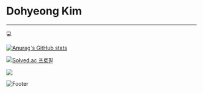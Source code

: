 # Dohyeong Kim
---
:computer:












[![Anurag's GitHub stats](https://github-readme-stats.vercel.app/api?username=2buldupki)](https://github.com/2buldupki/github-readme-stats)

[![Solved.ac
프로필](http://mazassumnida.wtf/api/v2/generate_badge?boj=hazz)](https://solved.ac/hazz)


<img src="https://img.shields.io/badge/Firebase-FFCA28?style=flat-square&logo=firebase&logoColor=white"/>

![Footer](https://capsule-render.vercel.app/api?type=waving&color=auto&height=200&section=footer)


